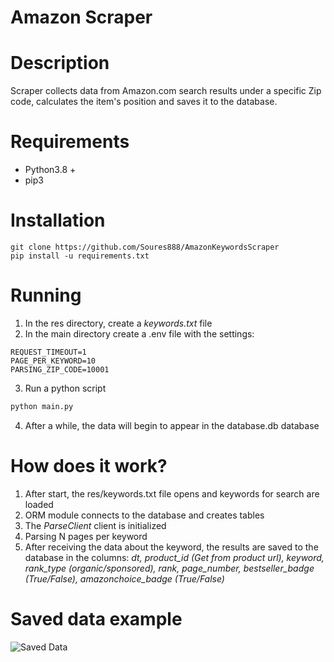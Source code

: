 # Amazon Scraper

# Description

Scraper collects data from Amazon.com search results under a specific Zip code, calculates the item's position and saves it to the database.

# Requirements

- Python3.8 +
- pip3

# Installation

```
git clone https://github.com/Soures888/AmazonKeywordsScraper
pip install -u requirements.txt
```

# Running
1. In the res directory, create a *keywords.txt* file
2. In the main directory create a .env file with the settings:
```
REQUEST_TIMEOUT=1
PAGE_PER_KEYWORD=10
PARSING_ZIP_CODE=10001
```
3. Run a python script
```bash
python main.py
```
4. After a while, the data will begin to appear in the database.db database

# How does it work?

1. After start, the res/keywords.txt file opens and keywords for search are loaded
2. ORM module connects to the database and creates tables
3. The *ParseClient* client is initialized
4. Parsing N pages per keyword
5. After receiving the data about the keyword, the results are saved to the database in the columns: *dt, product_id (Get from product url), keyword, rank_type (organic/sponsored), rank, page_number, bestseller_badge (True/False), amazonchoice_badge (True/False)*

# Saved data example


![](https://imgur.com/KUR427p.png "Saved Data")
